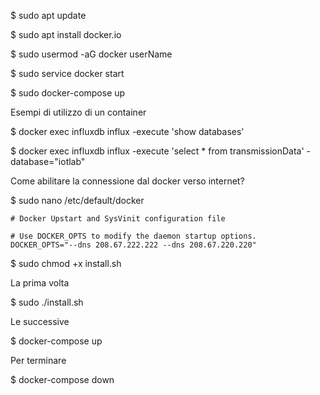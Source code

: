 $ sudo apt update

$ sudo apt install docker.io

$ sudo usermod -aG docker userName

$ sudo service docker start

$ sudo docker-compose up

Esempi di utilizzo di un container

$ docker exec influxdb influx -execute 'show databases'

$ docker exec influxdb influx -execute 'select * from transmissionData' -database="iotlab"


Come abilitare la connessione dal docker verso internet?

$ sudo nano /etc/default/docker


```
# Docker Upstart and SysVinit configuration file

# Use DOCKER_OPTS to modify the daemon startup options.
DOCKER_OPTS="--dns 208.67.222.222 --dns 208.67.220.220"
```

$ sudo chmod +x install.sh

La prima volta
 
$ sudo ./install.sh

Le successive

$ docker-compose up

Per terminare 

$ docker-compose down

 

